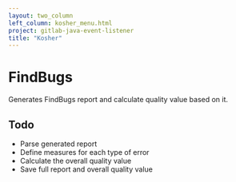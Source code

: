 ```yaml
---
layout: two_column
left_column: kosher_menu.html
project: gitlab-java-event-listener
title: "Kosher"
---
```


# FindBugs

Generates FindBugs report and calculate quality value based on it.

## Todo

* Parse generated report
* Define measures for each type of error
* Calculate the overall quality value
* Save full report and overall quality value
